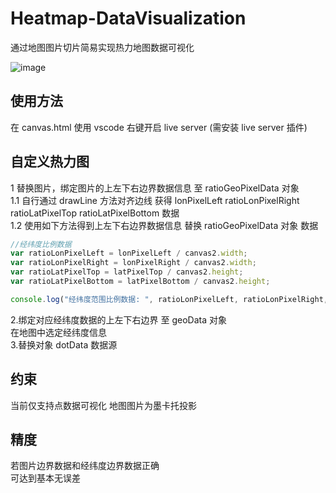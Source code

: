 # Heatmap-DataVisualization
通过地图图片切片简易实现热力地图数据可视化    

![image](https://user-images.githubusercontent.com/64928288/166636707-f0cc90bd-64fa-4390-9bca-fd835d480e94.png)   
## 使用方法
在 canvas.html 使用 vscode 右键开启 live server (需安装 live server 插件) 
## 自定义热力图
1 替换图片，绑定图片的上左下右边界数据信息 至 ratioGeoPixelData 对象   
1.1 自行通过 drawLine 方法对齐边线 获得 lonPixelLeft ratioLonPixelRight ratioLatPixelTop ratioLatPixelBottom 数据    
1.2 使用如下方法得到上左下右边界数据信息 替换 ratioGeoPixelData 对象 数据   
```js
//经纬度比例数据
var ratioLonPixelLeft = lonPixelLeft / canvas2.width;
var ratioLonPixelRight = lonPixelRight / canvas2.width;
var ratioLatPixelTop = latPixelTop / canvas2.height;
var ratioLatPixelBottom = latPixelBottom / canvas2.height;

console.log("经纬度范围比例数据: ", ratioLonPixelLeft, ratioLonPixelRight, ratioLatPixelTop, ratioLatPixelBottom);
```
2.绑定对应经纬度数据的上左下右边界 至 geoData 对象   
在地图中选定经纬度信息   
3.替换对象 dotData 数据源      
## 约束
当前仅支持点数据可视化 地图图片为墨卡托投影   
## 精度
若图片边界数据和经纬度边界数据正确   
可达到基本无误差
